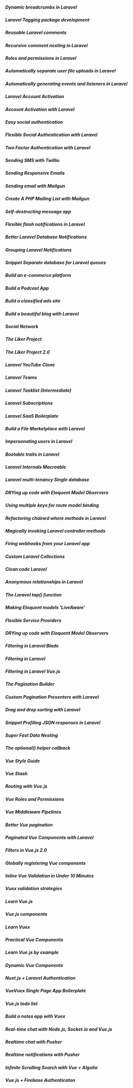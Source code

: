 ##### Dynamic breadcrumbs in Laravel
##### Laravel Tagging package development
##### Reusable Laravel comments
##### Recursive comment nesting in Laravel
##### Roles and permissions in Laravel
##### Automatically separate user file uploads in Laravel
##### Automatically generating events and listeners in Laravel

##### Laravel Account Activation
##### Account Activation with Laravel
##### Easy social authentication
##### Flexible Social Authentication with Laravel
##### Two Factor Authentication with Laravel
##### Sending SMS with Twillio
##### Sending Responsive Emails
##### Sending email with Mailgun
##### Create A PHP Mailing List with Mailgun
##### Self-destructing message app

##### Flexible flash notifications in Laravel
##### Better Laravel Database Notifications
##### Grouping Laravel Notifications
##### Snippet Separate database for Laravel queues

##### Build an e-commerce platform
##### Build a Podcast App
##### Build a classified ads site
##### Build a beautiful blog with Laravel
##### Social Network
##### The Liker Project
##### The Liker Project 2.0
##### Laravel YouTube Clone
##### Laravel Teams
##### Laravel Tasklist (Intermediate)
##### Laravel Subscriptions
##### Laravel SaaS Boilerplate
##### Build a File Marketplace with Laravel
##### Impersonating users in Laravel
##### Bootable traits in Laravel

##### Laravel Internals Macroable
##### Laravel multi-tenancy Single database

##### DRYing up code with Eloquent Model Observers
##### Using multiple keys for route model binding
##### Refactoring chained where methods in Laravel
##### Magically invoking Laravel controller methods
##### Firing webhooks from your Laravel app
##### Custom Laravel Collections
##### Clean code Laravel
##### Anonymous relationships in Laravel
##### The Laravel tap() function
##### Making Eloquent models 'LiveAware'
##### Flexible Service Providers
##### DRYing up code with Eloquent Model Observers

##### Filtering in Laravel Blade
##### Filtering in Laravel
##### Filtering in Laravel Vue.js

##### The Pagination Builder
##### Custom Pagination Presenters with Laravel
##### Drag and drop sorting with Laravel

##### Snippet Profiling JSON responses in Laravel
##### Super Fast Data Nesting
##### The optional() helper callback

##### Vue Style Guide
##### Vue Stash
##### Routing with Vue.js
##### Vue Roles and Permissions
##### Vue Middleware Pipelines
##### Better Vue pagination
##### Paginated Vue Components with Laravel
##### Filters in Vue.js 2.0
##### Globally registering Vue components

##### Inline Vue Validation in Under 10 Minutes
##### Vuex validation strategies

##### Learn Vue.js
##### Vue.js components
##### Learn Vuex
##### Practical Vue Components
##### Learn Vue.js by example
##### Dynamic Vue Components

##### Nuxt.js + Laravel Authentication

##### VueVuex Single Page App Boilerplate
##### Vue.js todo list
##### Build a notes app with Vuex
##### Real-time chat with Node.js, Socket.io and Vue.js
##### Realtime chat with Pusher
##### Realtime notifications with Pusher
##### Infinite Scrolling Search with Vue + Algolia

##### Vue.js + Firebase Authenticaton

